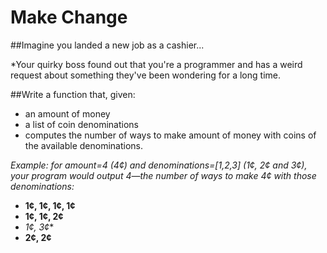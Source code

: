 # Make Change

##Imagine you landed a new job as a cashier...

*Your quirky boss found out that you're a programmer and has a weird request about something they've been wondering for a long time.

##Write a function that, given:
* an amount of money
* a list of coin denominations
* computes the number of ways to make amount of money with coins of the available denominations.

*Example: for amount=4 (4¢) and denominations=[1,2,3] (1¢, 2¢ and 3¢), your program would output 4—the number of ways to make 4¢ with those denominations:*
* **1¢, 1¢, 1¢, 1¢**
* **1¢, 1¢, 2¢**
* *1¢, 3¢**
* **2¢, 2¢**
